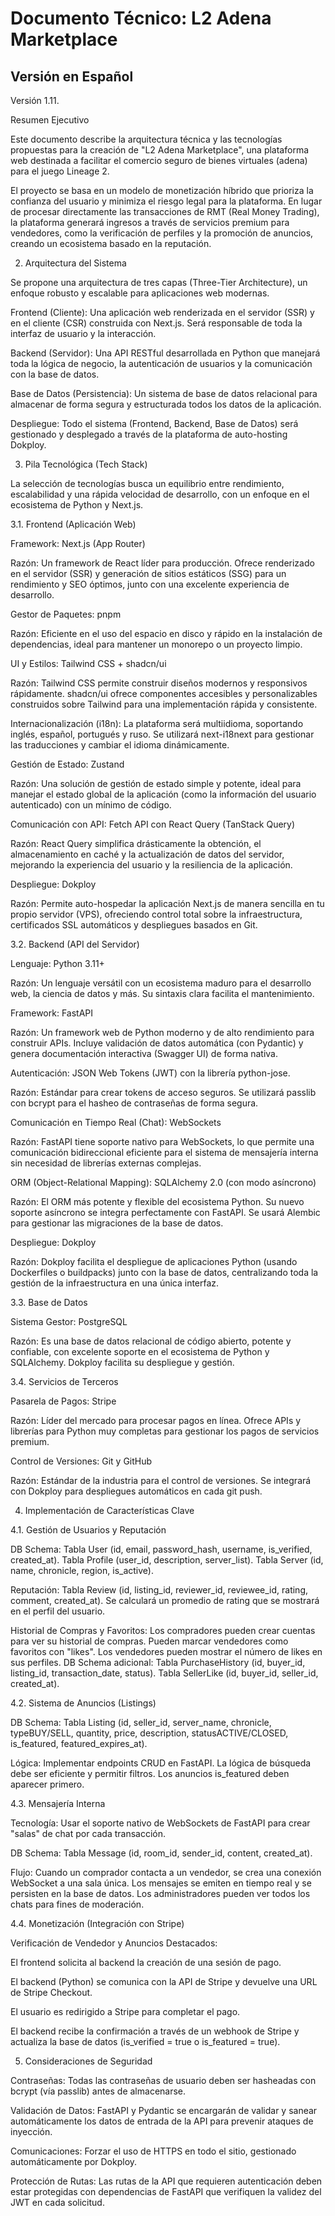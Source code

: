 # Documento Técnico: L2 Adena Marketplace

## Versión en Español

Versión 1.11.

Resumen Ejecutivo

Este documento describe la arquitectura técnica y las tecnologías propuestas para la creación de "L2 Adena Marketplace", una plataforma web destinada a facilitar el comercio seguro de bienes virtuales (adena) para el juego Lineage 2.

El proyecto se basa en un modelo de monetización híbrido que prioriza la confianza del usuario y minimiza el riesgo legal para la plataforma. En lugar de procesar directamente las transacciones de RMT (Real Money Trading), la plataforma generará ingresos a través de servicios premium para vendedores, como la verificación de perfiles y la promoción de anuncios, creando un ecosistema basado en la reputación.

2. Arquitectura del Sistema

Se propone una arquitectura de tres capas (Three-Tier Architecture), un enfoque robusto y escalable para aplicaciones web modernas.

Frontend (Cliente): Una aplicación web renderizada en el servidor (SSR) y en el cliente (CSR) construida con Next.js. Será responsable de toda la interfaz de usuario y la interacción.

Backend (Servidor): Una API RESTful desarrollada en Python que manejará toda la lógica de negocio, la autenticación de usuarios y la comunicación con la base de datos.

Base de Datos (Persistencia): Un sistema de base de datos relacional para almacenar de forma segura y estructurada todos los datos de la aplicación.

Despliegue: Todo el sistema (Frontend, Backend, Base de Datos) será gestionado y desplegado a través de la plataforma de auto-hosting Dokploy.

3. Pila Tecnológica (Tech Stack)

La selección de tecnologías busca un equilibrio entre rendimiento, escalabilidad y una rápida velocidad de desarrollo, con un enfoque en el ecosistema de Python y Next.js.

3.1. Frontend (Aplicación Web)

Framework: Next.js (App Router)

Razón: Un framework de React líder para producción. Ofrece renderizado en el servidor (SSR) y generación de sitios estáticos (SSG) para un rendimiento y SEO óptimos, junto con una excelente experiencia de desarrollo.

Gestor de Paquetes: pnpm

Razón: Eficiente en el uso del espacio en disco y rápido en la instalación de dependencias, ideal para mantener un monorepo o un proyecto limpio.

UI y Estilos: Tailwind CSS + shadcn/ui

Razón: Tailwind CSS permite construir diseños modernos y responsivos rápidamente. shadcn/ui ofrece componentes accesibles y personalizables construidos sobre Tailwind para una implementación rápida y consistente.

Internacionalización (i18n): La plataforma será multiidioma, soportando inglés, español, portugués y ruso. Se utilizará next-i18next para gestionar las traducciones y cambiar el idioma dinámicamente.

Gestión de Estado: Zustand

Razón: Una solución de gestión de estado simple y potente, ideal para manejar el estado global de la aplicación (como la información del usuario autenticado) con un mínimo de código.

Comunicación con API: Fetch API con React Query (TanStack Query)

Razón: React Query simplifica drásticamente la obtención, el almacenamiento en caché y la actualización de datos del servidor, mejorando la experiencia del usuario y la resiliencia de la aplicación.

Despliegue: Dokploy

Razón: Permite auto-hospedar la aplicación Next.js de manera sencilla en tu propio servidor (VPS), ofreciendo control total sobre la infraestructura, certificados SSL automáticos y despliegues basados en Git.

3.2. Backend (API del Servidor)

Lenguaje: Python 3.11+

Razón: Un lenguaje versátil con un ecosistema maduro para el desarrollo web, la ciencia de datos y más. Su sintaxis clara facilita el mantenimiento.

Framework: FastAPI

Razón: Un framework web de Python moderno y de alto rendimiento para construir APIs. Incluye validación de datos automática (con Pydantic) y genera documentación interactiva (Swagger UI) de forma nativa.

Autenticación: JSON Web Tokens (JWT) con la librería python-jose.

Razón: Estándar para crear tokens de acceso seguros. Se utilizará passlib con bcrypt para el hasheo de contraseñas de forma segura.

Comunicación en Tiempo Real (Chat): WebSockets

Razón: FastAPI tiene soporte nativo para WebSockets, lo que permite una comunicación bidireccional eficiente para el sistema de mensajería interna sin necesidad de librerías externas complejas.

ORM (Object-Relational Mapping): SQLAlchemy 2.0 (con modo asíncrono)

Razón: El ORM más potente y flexible del ecosistema Python. Su nuevo soporte asíncrono se integra perfectamente con FastAPI. Se usará Alembic para gestionar las migraciones de la base de datos.

Despliegue: Dokploy

Razón: Dokploy facilita el despliegue de aplicaciones Python (usando Dockerfiles o buildpacks) junto con la base de datos, centralizando toda la gestión de la infraestructura en una única interfaz.

3.3. Base de Datos

Sistema Gestor: PostgreSQL

Razón: Es una base de datos relacional de código abierto, potente y confiable, con excelente soporte en el ecosistema de Python y SQLAlchemy. Dokploy facilita su despliegue y gestión.

3.4. Servicios de Terceros

Pasarela de Pagos: Stripe

Razón: Líder del mercado para procesar pagos en línea. Ofrece APIs y librerías para Python muy completas para gestionar los pagos de servicios premium.

Control de Versiones: Git y GitHub

Razón: Estándar de la industria para el control de versiones. Se integrará con Dokploy para despliegues automáticos en cada git push.

4. Implementación de Características Clave

4.1. Gestión de Usuarios y Reputación

DB Schema: Tabla User (id, email, password_hash, username, is_verified, created_at). Tabla Profile (user_id, description, server_list). Tabla Server (id, name, chronicle, region, is_active).

Reputación: Tabla Review (id, listing_id, reviewer_id, reviewee_id, rating, comment, created_at). Se calculará un promedio de rating que se mostrará en el perfil del usuario.

Historial de Compras y Favoritos: Los compradores pueden crear cuentas para ver su historial de compras. Pueden marcar vendedores como favoritos con "likes". Los vendedores pueden mostrar el número de likes en sus perfiles. DB Schema adicional: Tabla PurchaseHistory (id, buyer_id, listing_id, transaction_date, status). Tabla SellerLike (id, buyer_id, seller_id, created_at).

4.2. Sistema de Anuncios (Listings)

DB Schema: Tabla Listing (id, seller_id, server_name, chronicle, typeBUY/SELL, quantity, price, description, statusACTIVE/CLOSED, is_featured, featured_expires_at).

Lógica: Implementar endpoints CRUD en FastAPI. La lógica de búsqueda debe ser eficiente y permitir filtros. Los anuncios is_featured deben aparecer primero.

4.3. Mensajería Interna

Tecnología: Usar el soporte nativo de WebSockets de FastAPI para crear "salas" de chat por cada transacción.

DB Schema: Tabla Message (id, room_id, sender_id, content, created_at).

Flujo: Cuando un comprador contacta a un vendedor, se crea una conexión WebSocket a una sala única. Los mensajes se emiten en tiempo real y se persisten en la base de datos. Los administradores pueden ver todos los chats para fines de moderación.

4.4. Monetización (Integración con Stripe)

Verificación de Vendedor y Anuncios Destacados:

El frontend solicita al backend la creación de una sesión de pago.

El backend (Python) se comunica con la API de Stripe y devuelve una URL de Stripe Checkout.

El usuario es redirigido a Stripe para completar el pago.

El backend recibe la confirmación a través de un webhook de Stripe y actualiza la base de datos (is_verified = true o is_featured = true).

5. Consideraciones de Seguridad

Contraseñas: Todas las contraseñas de usuario deben ser hasheadas con bcrypt (vía passlib) antes de almacenarse.

Validación de Datos: FastAPI y Pydantic se encargarán de validar y sanear automáticamente los datos de entrada de la API para prevenir ataques de inyección.

Comunicaciones: Forzar el uso de HTTPS en todo el sitio, gestionado automáticamente por Dokploy.

Protección de Rutas: Las rutas de la API que requieren autenticación deben estar protegidas con dependencias de FastAPI que verifiquen la validez del JWT en cada solicitud.
